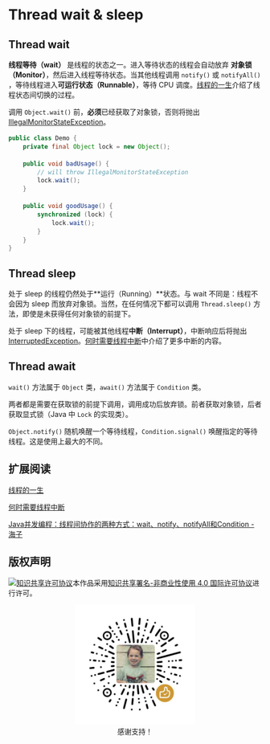 # Thread wait & sleep

## Thread wait

**线程等待（wait）** 是线程的状态之一。进入等待状态的线程会自动放弃 **对象锁（Monitor）**，然后进入线程等待状态。当其他线程调用 `notify()` 或 `notifyAll()` ，等待线程进入**可运行状态（Runnable）**，等待 CPU 调度。[线程的一生](./线程的一生.md)介绍了线程状态间切换的过程。

调用 `Object.wait()` 前，**必须**已经获取了对象锁，否则将抛出 [IllegalMonitorStateException](https://docs.oracle.com/javase/8/docs/api/java/lang/IllegalMonitorStateException.html)。

```java
public class Demo {
    private final Object lock = new Object();
    
    public void badUsage() {
        // will throw IllegalMonitorStateException
        lock.wait();
    }
    
    public void goodUsage() {
        synchronized (lock) {
            lock.wait();
        }
    }
}
```

## Thread sleep

处于 sleep 的线程仍然处于**运行（Running）**状态。与 wait 不同是：线程不会因为 sleep 而放弃对象锁。当然，在任何情况下都可以调用 `Thread.sleep()` 方法，即使是未获得任何对象锁的前提下。

处于 sleep 下的线程，可能被其他线程**中断（Interrupt）**，中断响应后将抛出 [InterruptedException](https://docs.oracle.com/javase/8/docs/api/java/lang/InterruptedException.html)。[何时需要线程中断](./何时需要线程中断)中介绍了更多中断的内容。

## Thread await

`wait()` 方法属于 `Object` 类，`await()` 方法属于 `Condition` 类。

两者都是需要在获取锁的前提下调用，调用成功后放弃锁。前者获取对象锁，后者获取显式锁（Java 中 `Lock` 的实现类）。

`Object.notify()` 随机唤醒一个等待线程，`Condition.signal()` 唤醒指定的等待线程。这是使用上最大的不同。

## 扩展阅读

[线程的一生](./线程的一生.md)

[何时需要线程中断](./何时需要线程中断)

[Java并发编程：线程间协作的两种方式：wait、notify、notifyAll和Condition - 海子](https://www.cnblogs.com/dolphin0520/p/3920385.html)

## 版权声明

<a rel="license" href="http://creativecommons.org/licenses/by-nc/4.0/"><img alt="知识共享许可协议" style="border-width:0" src="https://i.creativecommons.org/l/by-nc/4.0/88x31.png" /></a>本作品采用<a rel="license" href="http://creativecommons.org/licenses/by-nc/4.0/">知识共享署名-非商业性使用 4.0 国际许可协议</a>进行许可。

<p align="center">
  <img src="assets/support.jpg" width="240px"/><br />感谢支持！
</p>
